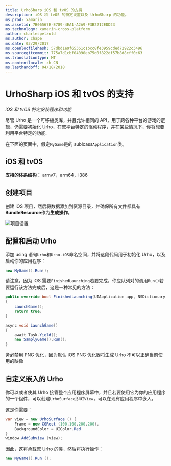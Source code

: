 ```yaml
---
title: UrhoSharp iOS 和 tvOS 的支持
description: iOS 和 tvOS 的特定设置以及 UrhoSharp 的功能。
ms.prod: xamarin
ms.assetid: 7B06567E-E789-4EA1-A2A9-F3B2212EDD23
ms.technology: xamarin-cross-platform
author: charlespetzold
ms.author: chape
ms.date: 03/29/2017
ms.openlocfilehash: 57dbd1e9f65361c1bcc8fe3959cded72922c3496
ms.sourcegitcommit: 775a7d1cbf04090eb75d0f822df57b8d8cff0c63
ms.translationtype: MT
ms.contentlocale: zh-CN
ms.lasthandoff: 04/18/2018
---
```

# <a name="urhosharp-ios-and-tvos-support"></a>UrhoSharp iOS 和 tvOS 的支持

_iOS 和 tvOS 特定安装程序和功能_

尽管 Urho 是一个可移植类库，并且允许相同的 API，用于跨各种平台的游戏的逻辑，仍需要初始化 Urho，在您平台特定的驱动程序，并在某些情况下，你将想要利用平台特定的功能.

在下面的页面中，假定`MyGame`是的 sublcass`Application`类。

## <a name="ios-and-tvos"></a>iOS 和 tvOS

**支持的体系结构：** armv7，arm64，i386

## <a name="creating-a-project"></a>创建项目

创建 iOS 项目，然后将数据添加到资源目录，并确保所有文件都具有**BundleResource**作为**生成操作**。

![项目设置](ios-images/image-4.png "的数据添加到的资源目录")

## <a name="configuring-and-launching-urho"></a>配置和启动 Urho

添加 using 语句`Urho`和`Urho.iOS`命名空间，并将这段代码用于初始化 Urho，以及启动你的应用程序：

```csharp
new MyGame().Run();
```

请注意，因为 iOS 需要`FinishedLaunching`若要完成，你应队列对的调用`Run()`若要运行该方法完成后，这是一种常见的方法：

```csharp
public override bool FinishedLaunching(UIApplication app, NSDictionary options)
{
    LaunchGame();
    return true;
}

async void LaunchGame()
{
    await Task.Yield();
    new SamplyGame().Run();
}
```

务必禁用 PNG 优化，因为默认 iOS PNG 优化器将生成 Urho 不可以正确当前使用的映像

## <a name="custom-embedding-of-urho"></a>自定义嵌入的 Urho

你可以或者使其 Urho 接管整个应用程序屏幕中，并且若要使用它为你的应用程序的一个组件，可以创建`UrhoSurface`即`UIView`，可以在现有应用程序中嵌入。

这是你需要：

```csharp
var view = new UrhoSurface () {
    Frame = new CGRect (100,100,200,200),
    BackgroundColor = UIColor.Red
}
window.AddSubview (view);
```

因此，这将承载您 Urho 的类，然后将执行操作：

```csharp
new MyGame().Run ();
```

